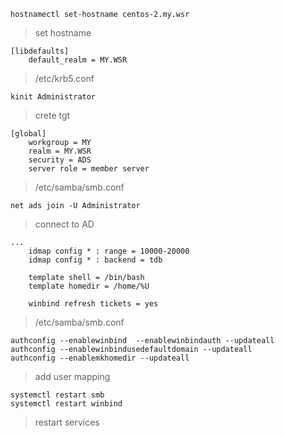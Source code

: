 ```
hostnamectl set-hostname centos-2.my.wsr
```
> set hostname
```
[libdefaults]
	default_realm = MY.WSR
```
> /etc/krb5.conf
```
kinit Administrator
```
> crete tgt
```
[global]
	workgroup = MY
	realm = MY.WSR
	security = ADS
	server role = member server
```
> /etc/samba/smb.conf
```
net ads join -U Administrator 
```
> connect to AD
```
...
	idmap config * : range = 10000-20000
	idmap config * : backend = tdb 

	template shell = /bin/bash
	template homedir = /home/%U

	winbind refresh tickets = yes
```
> /etc/samba/smb.conf
```
authconfig --enablewinbind  --enablewinbindauth --updateall
authconfig --enablewinbindusedefaultdomain --updateall
authconfig --enablemkhomedir --updateall
```
> add user mapping
```
systemctl restart smb
systemctl restart winbind
```
> restart services
